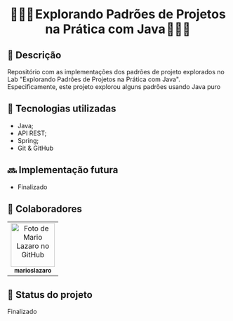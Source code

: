 

<h1 align="center">👨🏻‍💻 Explorando Padrões de Projetos na Prática com Java 👨🏻‍💻</h1>

## :memo: Descrição
Repositório com as implementações dos padrões de projeto explorados no Lab "Explorando Padrões de Projetos na Prática com Java". Especificamente, este projeto explorou alguns padrões usando Java puro



## :wrench: Tecnologias utilizadas
* Java;
* API REST;
* Spring;
* Git & GitHub

## :soon: Implementação futura
* Finalizado

## :handshake: Colaboradores
<table>
  <tr>
    <td align="center">
      <a href="http://github.com/marioslazaro">
        <img src="https://avatars.githubusercontent.com/u/111144236?v=4" width="100px;" alt="Foto de Mario Lazaro no GitHub"/><br>
        <sub>
          <b>marioslazaro</b>
        </sub>
      </a>
    </td>
  </tr>
</table>


## :dart: Status do projeto
Finalizado
